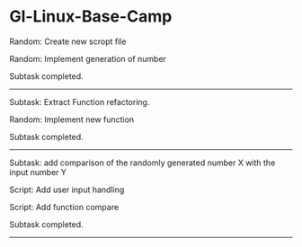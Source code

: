 # Gl-Linux-Base-Camp

Random: Create new scropt file

Random: Implement generation of number

Subtask completed.

---

Subtask: Extract Function refactoring.

Random: Implement new function

Subtask completed.

---

Subtask: add comparison of the randomly generated number X with the input number Y

Script: Add user input handling

Script: Add function compare

Subtask completed.

---
